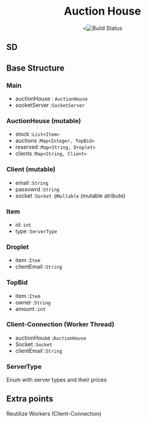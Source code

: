 <h1 align="center"> Auction House</h1>

<p align="center">
    <<img src="https://travis-ci.com/herulume/SD.svg?token=aipGLrKNf4KH91HZ2mFw&branch=master" alt="Build Status">
</p>

## SD


## Base Structure

### Main
- auctionHouse : `AuctionHouse`
- socketServer :`SocketServer`

### AuctionHouse (mutable)
- stock :`List<Item>`
- auctions :`Map<Integer, TopBid>`
- reserved :`Map<String, Droplet>`
- clients :`Map<String, Client>`

### Client (mutable)
- email :`String`
- passowrd :`String`
- socket :`Socket @Nullable` (mutable atribute)

### Item
- id: `int`
- type :`ServerType`

### Droplet
- item :`Item`
- clientEmail :`String`

### TopBid
- item :`Item`
- owner :`String`
- amount :`int`

### Client-Connection (Worker Thread)
- auctionHouse :`AuctionHouse`
- Socket :`Socket`
- clientEmail :`String`

### ServerType
Enum with server types and their prices

## Extra points
Reutilize Workers (Client-Connection)
